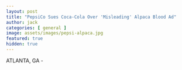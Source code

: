 ```yaml
---
layout: post
title: "PepsiCo Sues Coca-Cola Over 'Misleading' Alpaca Blood Ad"
author: jack
categories: [ general ]
image: assets/images/pepsi-alpaca.jpg
featured: true
hidden: true
---
```


ATLANTA, GA - 